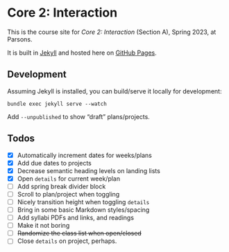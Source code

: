 # Core 2: Interaction

This is the course site for *Core 2: Interaction* (Section A), Spring 2023, at Parsons.

It is built in [Jekyll](https://jekyllrb.com) and hosted here on [GitHub Pages](https://pages.github.com).


## Development

Assuming Jekyll is installed, you can build/serve it locally for development:

`bundle exec jekyll serve --watch`

Add `--unpublished` to show “draft” plans/projects.


## Todos

- [x] Automatically increment dates for weeks/plans
- [x] Add due dates to projects
- [x] Decrease semantic heading levels on landing lists
- [x] Open `details` for current week/plan
- [ ] Add spring break divider block
- [ ] Scroll to plan/project when toggling
- [ ] Nicely transition height when toggling `details`
- [ ] Bring in some basic Markdown styles/spacing
- [ ] Add syllabi PDFs and links, and readings
- [ ] Make it not boring
- [ ] ~~Randomize the class list when open/closed~~
- [ ] Close `details` on project, perhaps. 
